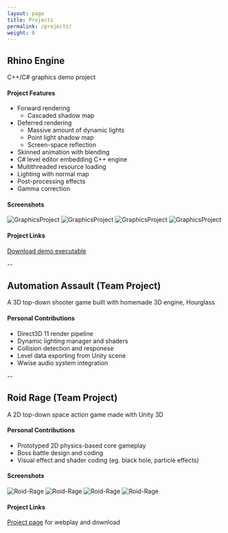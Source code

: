 ```yaml
---
layout: page
title: Projects
permalink: /projects/
weight: 0
---
```


## Rhino Engine
C++/C# graphics demo project

#### Project Features
* Forward rendering
  * Cascaded shadow map
* Deferred rendering
  * Massive amount of dynamic lights
  * Point light shadow map
  * Screen-space reflection
* Skinned animation with blending
* C# level editor embedding C++ engine
* Multithreaded resource loading
* Lighting with normal map
* Post-processing effects
* Gamma correction

#### Screenshots
![GraphicsProject](/img/GraphicsProject0.png)
![GraphicsProject](/img/GraphicsProject1.png)
![GraphicsProject](/img/GraphicsProject2.png)
![GraphicsProject](/img/GraphicsProject3.png)

#### Project Links
[Download demo executable](https://github.com/aosyang/FSGraphicsProject_Binary/releases/download/v0.1.0-alpha/GraphicsEngine_Demos.zip)

--

## Automation Assault (Team Project)
A 3D top-down shooter game built with homemade 3D engine, Hourglass

#### Personal Contributions
* Direct3D 11 render pipeline
* Dynamic lighting manager and shaders
* Collision detection and responese
* Level data exporting from Unity scene
* Wwise audio system integration

--

## Roid Rage (Team Project)
A 2D top-down space action game made with Unity 3D

#### Personal Contributions
* Prototyped 2D physics-based core gameplay
* Boss battle design and coding
* Visual effect and shader coding (eg. black hole, particle effects)

#### Screenshots
![Roid-Rage](/img/RoidRage0.png)
![Roid-Rage](/img/RoidRage1.png)
![Roid-Rage](/img/RoidRage2.png)
![Roid-Rage](/img/RoidRage3.png)

#### Project Links
[Project page](https://aosyang.itch.io/roid-rage) for webplay and download
